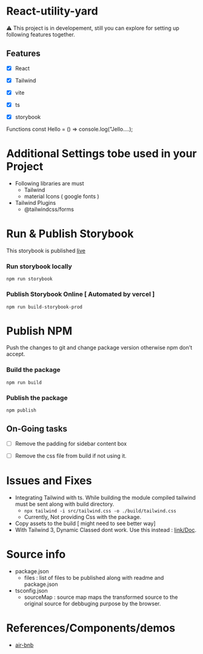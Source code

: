 # React-utility-yard
⚠️ This project is in developement, still you can explore for setting up following features together.

## Features
- [x] React
- [x] Tailwind
- [x] vite
- [x] ts
- [x] storybook


Functions 
const Hello = () => console.log("Jello....);

# Additional Settings tobe used in your Project
- Following libraries are must
  - Tailwind
  - material Icons ( google fonts )
-  Tailwind Plugins
   -  @tailwindcss/forms

# Run & Publish Storybook
This storybook is published [live](https://react-utility-yard.vercel.app/)

### Run storybook locally
`npm run storybook`

### Publish Storybook Online [ Automated by vercel ]
`npm run build-storybook-prod`



# Publish NPM
Push the changes to git and change package version otherwise npm don't accept.
### Build the package
`npm run build`
### Publish the package
`npm publish`

## On-Going tasks
- [ ] Remove the padding for sidebar content box
- [ ] Remove the css file from build if not using it.


# Issues and Fixes
- Integrating Tailwind with ts. While building the module compiled tailwind must be sent along with build directory.
  - `npx tailwind -i src/tailwind.css -o ./build/tailwind.css`
  - Currently, Not providing Css with the package.
- Copy assets to the build [ might need to see better way]
- With Tailwind 3, Dynamic Classed dont work. Use this instead :  [link/Doc](https://tailwindcss.com/docs/content-configuration#dynamic-class-names).

# Source info
 - package.json
   - files : list of files to be published along with readme and package.json
 - tsconfig.json
   - sourceMap : source map maps the transformed source to the original source for debbuging purpose by the browser.

# References/Components/demos
- [air-bnb](https://airbnb.io/lunar)